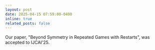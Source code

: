 ```yaml
---
layout: post
date: 2025-04-15 07:59:00-0400
inline: true
related_posts: false
---
```


Our paper, "Beyond Symmetry in Repeated Games with Restarts", was accepted to IJCAI'25.

